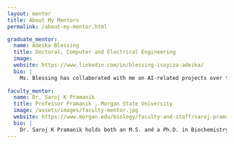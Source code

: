 ```yaml
---
layout: mentor
title: About My Mentors
permalink: /about-my-mentor.html

graduate_mentor:
  name: Adeika Blessing
  title: Doctoral, Computer and Electrical Engineering
  image: 
  website: https://www.linkedin.com/in/blessing-isoyiza-adeika/
  bio: |
    Ms. Blessing has collaborated with me on AI-related projects over the past two summers (2023 and 2024), demonstrating strong proficiency in Python programming. During the academic year 2022–2023, she also worked in my lab for nearly two semesters, where she developed a software tool to support online students in the Photosynthesis and Respiratory Laboratory. Her contributions to AI projects include developing a DNA sequence classifier using machine learning in Summer 2023, and working on plant leaf detection using machine learning and deep learning techniques in Summer 2024. Notably, her work on the DNA classifier project led to a co-authored research publication titled "Ensemble and Transformer Models for Infectious Disease Prediction" (Blessing A, Joseph A, Temileye I, Tijesunimi A, Rahan Md, Pramanik S, 2023), which focused on using transformer models to predict infectious diseases based on human genomic sequences.
    
faculty_mentor:
  name: Dr. Saroj K Pramanik 
  title: Professor Pramanik , Morgan State University
  image: /assets/images/faculty-mentor.jpg
  website: https://www.morgan.edu/biology/faculty-and-staff/saroj-pramanik
  bio: |
    Dr. Saroj K Pramanik holds both an M.S. and a Ph.D. in Biochemistry from the Indian Agricultural Research Institute in New Delhi, India. Their research interests span a diverse range of fields, including bioremediation, somatic embryogenesis of plants, protein synthesis, and cancer drug development. Dr. Saroj K Pramanik current research efforts focus on the translational control of gene expression during cellular differentiation, bioremediation of toxic chemicals through plant-microbial interactions, development of biomarkers for cancer detection and therapeutic intervention, and the study of somatic embryogenesis in plants.
---
```

